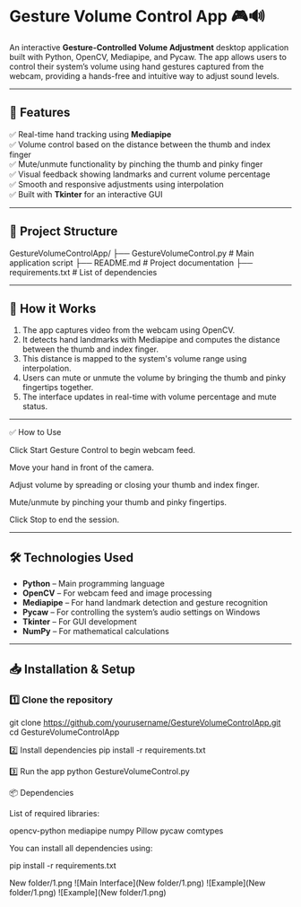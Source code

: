 # Gesture Volume Control App 🎮🔊

An interactive **Gesture-Controlled Volume Adjustment** desktop application built with Python, OpenCV, Mediapipe, and Pycaw. The app allows users to control their system’s volume using hand gestures captured from the webcam, providing a hands-free and intuitive way to adjust sound levels.

---

## 🚀 Features

✅ Real-time hand tracking using **Mediapipe**  
✅ Volume control based on the distance between the thumb and index finger  
✅ Mute/unmute functionality by pinching the thumb and pinky finger  
✅ Visual feedback showing landmarks and current volume percentage  
✅ Smooth and responsive adjustments using interpolation  
✅ Built with **Tkinter** for an interactive GUI

---

## 📂 Project Structure


GestureVolumeControlApp/
├── GestureVolumeControl.py # Main application script
├── README.md # Project documentation
├── requirements.txt # List of dependencies




---

## 📌 How it Works

1. The app captures video from the webcam using OpenCV.
2. It detects hand landmarks with Mediapipe and computes the distance between the thumb and index finger.
3. This distance is mapped to the system's volume range using interpolation.
4. Users can mute or unmute the volume by bringing the thumb and pinky fingertips together.
5. The interface updates in real-time with volume percentage and mute status.

---
✅ How to Use

Click Start Gesture Control to begin webcam feed.

Move your hand in front of the camera.

Adjust volume by spreading or closing your thumb and index finger.

Mute/unmute by pinching your thumb and pinky fingertips.

Click Stop to end the session.

-------
## 🛠️ Technologies Used

- **Python** – Main programming language  
- **OpenCV** – For webcam feed and image processing  
- **Mediapipe** – For hand landmark detection and gesture recognition  
- **Pycaw** – For controlling the system’s audio settings on Windows  
- **Tkinter** – For GUI development  
- **NumPy** – For mathematical calculations

---

## 📥 Installation & Setup

### 1️⃣ Clone the repository
git clone https://github.com/yourusername/GestureVolumeControlApp.git
cd GestureVolumeControlApp


2️⃣ Install dependencies
pip install -r requirements.txt

3️⃣ Run the app
python GestureVolumeControl.py


📦 Dependencies

List of required libraries:

opencv-python
mediapipe
numpy
Pillow
pycaw
comtypes


You can install all dependencies using:

pip install -r requirements.txt

New folder/1.png
![Main Interface](New folder/1.png)
![Example](New folder/1.png)
![Example](New folder/1.png)












